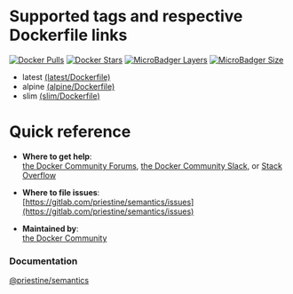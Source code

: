 # Supported tags and respective Dockerfile links

[![Docker Pulls](https://img.shields.io/docker/pulls/priestine/semantics.svg)](https://hub.docker.com/r/priestine/semantics/) [![Docker Stars](https://img.shields.io/docker/stars/priestine/semantics.svg)](https://hub.docker.com/r/priestine/semantics/) [![MicroBadger Layers](https://img.shields.io/microbadger/layers/priestine/semantics.svg)](https://hub.docker.com/r/priestine/semantics/) [![MicroBadger Size](https://img.shields.io/microbadger/image-size/priestine/semantics.svg)](https://hub.docker.com/r/priestine/semantics/)

* latest [(latest/Dockerfile)](https://gitlab.com/priestine/semantics/blob/master/docker/alpine.Dockerfile)
* alpine [(alpine/Dockerfile)](https://gitlab.com/priestine/semantics/blob/master/docker/alpine.Dockerfile)
* slim [(slim/Dockerfile)](https://gitlab.com/priestine/semantics/blob/master/docker/slim.Dockerfile)

# Quick reference

-	**Where to get help**:  
	[the Docker Community Forums](https://forums.docker.com/), [the Docker Community Slack](https://blog.docker.com/2016/11/introducing-docker-community-directory-docker-community-slack/), or [Stack Overflow](https://stackoverflow.com/search?tab=newest&q=docker)

-	**Where to file issues**:  
	[https://gitlab.com/priestine/semantics/issues](https://gitlab.com/priestine/semantics/issues)

-	**Maintained by**:  
	[the Docker Community](https://github.com/docker-library/hello-world)

### Documentation

[@priestine/semantics](https://gitlab.com/priestine/semantics)
